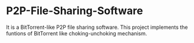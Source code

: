 # P2P-File-Sharing-Software
It is a BitTorrent-like P2P file sharing software.  This project implements the funtions of BitTorrent like choking-unchoking mechanism. 
